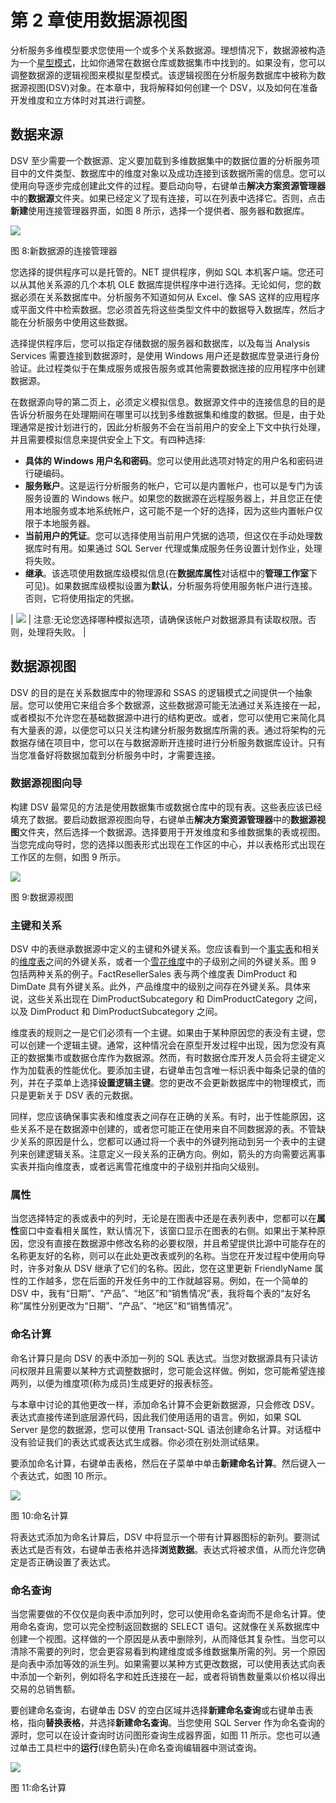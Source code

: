 # 第 2 章使用数据源视图

分析服务多维模型要求您使用一个或多个关系数据源。理想情况下，数据源被构造为一个[星型模式](http://en.wikipedia.org/wiki/Star_schema)，比如你通常在数据仓库或数据集市中找到的。如果没有，您可以调整数据源的逻辑视图来模拟星型模式。该逻辑视图在分析服务数据库中被称为数据源视图(DSV)对象。在本章中，我将解释如何创建一个 DSV，以及如何在准备开发维度和立方体时对其进行调整。

## 数据来源

DSV 至少需要一个数据源、定义要加载到多维数据集中的数据位置的分析服务项目中的文件类型、数据库中的维度对象以及成功连接到该数据所需的信息。您可以使用向导逐步完成创建此文件的过程。要启动向导，右键单击**解决方案资源管理器**中的**数据源**文件夹。如果已经定义了现有连接，可以在列表中选择它。否则，点击**新建**使用连接管理器界面，如图 8 所示，选择一个提供者、服务器和数据库。

![](../Images/image009.jpg)

图 8:新数据源的连接管理器

您选择的提供程序可以是托管的。NET 提供程序，例如 SQL 本机客户端。您还可以从其他关系源的几个本机 OLE 数据库提供程序中进行选择。无论如何，您的数据必须在关系数据库中。分析服务不知道如何从 Excel、像 SAS 这样的应用程序或平面文件中检索数据。您必须首先将这些类型文件中的数据导入数据库，然后才能在分析服务中使用这些数据。

选择提供程序后，您可以指定存储数据的服务器和数据库，以及每当 Analysis Services 需要连接到数据源时，是使用 Windows 用户还是数据库登录进行身份验证。此过程类似于在集成服务或报告服务或其他需要数据连接的应用程序中创建数据源。

在数据源向导的第二页上，必须定义模拟信息。数据源文件中的连接信息的目的是告诉分析服务在处理期间在哪里可以找到多维数据集和维度的数据。但是，由于处理通常是按计划进行的，因此分析服务不会在当前用户的安全上下文中执行处理，并且需要模拟信息来提供安全上下文。有四种选择:

*   **具体的 Windows 用户名和密码**。您可以使用此选项对特定的用户名和密码进行硬编码。
*   **服务账户**。这是运行分析服务的帐户，它可以是内置帐户，也可以是专门为该服务设置的 Windows 帐户。如果您的数据源在远程服务器上，并且您正在使用本地服务或本地系统帐户，这可能不是一个好的选择，因为这些内置帐户仅限于本地服务器。
*   **当前用户的凭证**。您可以选择使用当前用户凭据的选项，但这仅在手动处理数据库时有用。如果通过 SQL Server 代理或集成服务任务设置计划作业，处理将失败。
*   **继承**。该选项使用数据库级模拟信息(在**数据库属性**对话框中的**管理工作室**下可见)。如果数据库级模拟设置为**默认**，分析服务将使用服务帐户进行连接。否则，它将使用指定的凭据。

| ![](../Images/note.png) | 注意:无论您选择哪种模拟选项，请确保该帐户对数据源具有读取权限。否则，处理将失败。 |

## 数据源视图

DSV 的目的是在关系数据库中的物理源和 SSAS 的逻辑模式之间提供一个抽象层。您可以使用它来组合多个数据源，这些数据源可能无法通过关系连接在一起，或者模拟不允许您在基础数据源中进行的结构更改。或者，您可以使用它来简化具有大量表的源，以便您可以只关注构建分析服务数据库所需的表。通过将架构的元数据存储在项目中，您可以在与数据源断开连接时进行分析服务数据库设计。只有当您准备好将数据加载到分析服务中时，才需要连接。

### 数据源视图向导

构建 DSV 最常见的方法是使用数据集市或数据仓库中的现有表。这些表应该已经填充了数据。要启动数据源视图向导，右键单击**解决方案资源管理器**中的**数据源视图**文件夹，然后选择一个数据源。选择要用于开发维度和多维数据集的表或视图。当您完成向导时，您的选择以图表形式出现在工作区的中心，并以表格形式出现在工作区的左侧，如图 9 所示。

![](../Images/image010.jpg)

图 9:数据源视图

### 主键和关系

DSV 中的表继承数据源中定义的主键和外键关系。您应该看到一个[事实表](http://en.wikipedia.org/wiki/Star_schema#Fact_tables)和相关的[维度表](http://en.wikipedia.org/wiki/Star_schema#Dimension_tables)之间的外键关系，或者一个[雪花维度](http://en.wikipedia.org/wiki/Snowflake_schema)中的子级别之间的外键关系。图 9 包括两种关系的例子。FactResellerSales 表与两个维度表 DimProduct 和 DimDate 具有外键关系。此外，产品维度中的级别之间存在外键关系。具体来说，这些关系出现在 DimProductSubcategory 和 DimProductCategory 之间，以及 DimProduct 和 DimProductSubcategory 之间。

维度表的规则之一是它们必须有一个主键。如果由于某种原因您的表没有主键，您可以创建一个逻辑主键。通常，这种情况会在原型开发过程中出现，因为您没有真正的数据集市或数据仓库作为数据源。然而，有时数据仓库开发人员会将主键定义作为加载表的性能优化。要添加主键，右键单击包含唯一标识表中每条记录的值的列，并在子菜单上选择**设置逻辑主键**。您的更改不会更新数据库中的物理模式，而只是更新关于 DSV 表的元数据。

同样，您应该确保事实表和维度表之间存在正确的关系。有时，出于性能原因，这些关系不是在数据源中创建的，或者您可能正在使用来自不同数据源的表。不管缺少关系的原因是什么，您都可以通过将一个表中的外键列拖动到另一个表中的主键列来创建逻辑关系。注意定义一段关系的正确方向。例如，箭头的方向需要远离事实表并指向维度表，或者远离雪花维度中的子级别并指向父级别。

### 属性

当您选择特定的表或表中的列时，无论是在图表中还是在表列表中，您都可以在**属性**窗口中查看相关属性，默认情况下，该窗口显示在图表的右侧。如果出于某种原因，您没有直接在数据源中修改名称的必要权限，并且希望提供比源中可能存在的名称更友好的名称，则可以在此处更改表或列的名称。当您在开发过程中使用向导时，许多对象从 DSV 继承了它们的名称。因此，您在这里更新 FriendlyName 属性的工作越多，您在后面的开发任务中的工作就越容易。例如，在一个简单的 DSV 中，我有“日期”、“产品”、“地区”和“销售情况”表，我将每个表的“友好名称”属性分别更改为“日期”、“产品”、“地区”和“销售情况”。

### 命名计算

命名计算只是向 DSV 的表中添加一列的 SQL 表达式。当您对数据源具有只读访问权限并且需要以某种方式调整数据时，您可能会这样做。例如，您可能希望连接两列，以便为维度项(称为成员)生成更好的报表标签。

与本章中讨论的其他更改一样，添加命名计算不会更新数据源，只会修改 DSV。表达式直接传递到底层源代码，因此我们使用适用的语言。例如，如果 SQL Server 是您的数据源，您可以使用 Transact-SQL 语法创建命名计算。对话框中没有验证我们的表达式或表达式生成器。你必须在别处测试结果。

要添加命名计算，右键单击表格，然后在子菜单中单击**新建命名计算**。然后键入一个表达式，如图 10 所示。

![](../Images/image011.jpg)

图 10:命名计算

将表达式添加为命名计算后，DSV 中将显示一个带有计算器图标的新列。要测试表达式是否有效，右键单击表格并选择**浏览数据**。表达式将被求值，从而允许您确定是否正确设置了表达式。

### 命名查询

当您需要做的不仅仅是向表中添加列时，您可以使用命名查询而不是命名计算。使用命名查询，您可以完全控制返回数据的 SELECT 语句。这就像在关系数据库中创建一个视图。这样做的一个原因是从表中删除列，从而降低其复杂性。当您可以清除不需要的列时，您会更容易看到构建维度或多维数据集所需的列。另一个原因是向表中添加等效的派生列。如果需要以某种方式更改数据，可以使用表达式向表中添加一个新列，例如将名字和姓氏连接在一起，或者将销售数量乘以价格以得出交易的总销售额。

要创建命名查询，右键单击 DSV 的空白区域并选择**新建命名查询**或右键单击表格，指向**替换表格**，并选择**新建命名查询**。当您使用 SQL Server 作为命名查询的源时，您可以在设计查询时访问图形查询生成器界面，如图 11 所示。您也可以通过单击工具栏中的**运行**(绿色箭头)在命名查询编辑器中测试查询。

![](../Images/image012.jpg)

图 11:命名计算